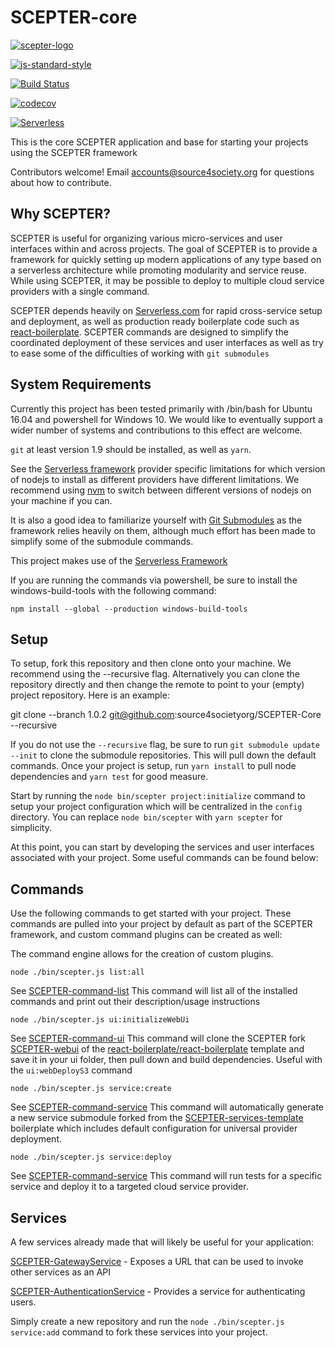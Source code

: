 # SCEPTER-core

[![scepter-logo](http://res.cloudinary.com/source-4-society/image/upload/v1514622047/scepter_hzpcqt.png)](https://github.com/source4societyorg/SCEPTER-core)

[![js-standard-style](https://cdn.rawgit.com/standard/standard/master/badge.svg)](http://standardjs.com)

[![Build Status](https://travis-ci.org/source4societyorg/SCEPTER-Core.svg?branch=master)](https://travis-ci.org/source4societyorg/SCEPTER-Core)

[![codecov](https://codecov.io/gh/source4societyorg/SCEPTER-Core/branch/master/graph/badge.svg)](https://codecov.io/gh/source4societyorg/SCEPTER-Core)

[![Serverless](http://public.serverless.com/badges/v1.svg)](http://serverless.com)

This is the core SCEPTER application and base for starting your projects using the SCEPTER framework

Contributors welcome! Email accounts@source4society.org for questions about how to contribute.

## Why SCEPTER?

SCEPTER is useful for organizing various micro-services and user interfaces within and across projects. The goal of  SCEPTER is to provide a framework for quickly setting up modern applications of any type based on a serverless architecture while promoting modularity and service reuse. While using SCEPTER, it may be possible to deploy to multiple cloud service providers with a single command.

SCEPTER depends heavily on [Serverless.com](Serverless.com) for rapid cross-service setup and deployment, as well as production ready boilerplate code such as [react-boilerplate](https://github.com/react-boilerplate/react-boilerplate). SCEPTER commands are designed to simplify the coordinated deployment of these services and user interfaces as well as try to ease some of the difficulties of working with `git submodules`

## System Requirements

Currently this project has been tested primarily with /bin/bash for Ubuntu 16.04 and powershell for Windows 10. We would like to eventually support a wider number of systems and contributions to this effect are welcome.

`git` at least version 1.9 should be installed, as well as `yarn`.

See the [Serverless framework](https://serverless.com) provider specific limitations for which version of nodejs to install as different providers have different limitations. We recommend using [nvm](https://github.com/creationix/nvm) to switch between different versions of nodejs on your machine if you can.

It is also a good idea to familiarize yourself with [Git Submodules](https://git-scm.com/book/en/v2/Git-Tools-Submodules) as the framework relies heavily on them, although much effort has been made to simplify some of the submodule commands.

This project makes use of the [Serverless Framework](http://serverless.com)

If you are running the commands via powershell, be sure to install the windows-build-tools with the following command:

    npm install --global --production windows-build-tools

## Setup

To setup, fork this repository and then clone onto your machine. We recommend using the --recursive flag. Alternatively you can clone the repository directly and then change the remote to point to your (empty) project repository. Here is an example:

  git clone --branch 1.0.2 git@github.com:source4societyorg/SCEPTER-Core --recursive

If you do not use the `--recursive` flag, be sure to run `git submodule update --init` to clone the submodule repositories. This will pull down the default commands. Once your project is setup, run `yarn install` to pull node dependencies and `yarn test` for good measure.

Start by running the `node bin/scepter project:initialize` command to setup your project configuration which will be centralized in the `config` directory. You can replace `node bin/scepter` with `yarn scepter` for simplicity.

At this point, you can start by developing the services and user interfaces associated with your project. Some useful commands can be found below:

## Commands

Use the following commands to get started with your project. These commands are pulled into your project by default as part of the SCEPTER framework, and custom command plugins can be created as well:

The command engine allows for the creation of custom plugins. 

    node ./bin/scepter.js list:all

See [SCEPTER-command-list](https://github.com/source4societyorg/SCEPTER-command-list) This command will list all of the installed commands and print out their description/usage instructions

    node ./bin/scepter.js ui:initializeWebUi

See  [SCEPTER-command-ui](https://github.com/source4societyorg/SCEPTER-command-ui) This command will clone the SCEPTER fork [SCEPTER-webui](https://github.com/source4societyorg/SCEPTER-webui) of the [react-boilerplate/react-boilerplate](https://github.com/react-boilerplate/react-boilerplate) template and save it in your ui folder, then pull down and build dependencies. Useful with the `ui:webDeployS3` command

    node ./bin/scepter.js service:create

See  [SCEPTER-command-service](https://github.com/source4societyorg/SCEPTER-command-service) This command will automatically generate a new service submodule forked from the [SCEPTER-services-template](https://github.com/source4societyorg/SCEPTER-service-template) boilerplate which includes default configuration for universal provider deployment.

    node ./bin/scepter.js service:deploy

See  [SCEPTER-command-service](https://github.com/source4societyorg/SCEPTER-command-service) This command will run tests for a specific service and deploy it to a targeted cloud service provider.

## Services

A few services already made that will likely be useful for your application:

  [SCEPTER-GatewayService](https://github.com/source4societyorg/SCEPTER-GatewayService) - Exposes a URL that can be used to invoke other services as an API

  [SCEPTER-AuthenticationService](https://github.com/source4societyorg/SCEPTER-AuthenticationService) - Provides a service for authenticating users.

Simply create a new repository and run the `node ./bin/scepter.js service:add` command to fork these services into your project.